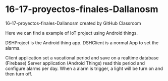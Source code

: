# 16-17-proyectos-finales-Dallanosm
16-17-proyectos-finales-Dallanosm created by GitHub Classroom


Here we can find a example of IoT project using Android things.

DSHProject is the Android thing app.
DSHClient is a normal App to set the alarms.

Client application set a vacational period and save on a realtime database (Firebase)
Server application (Android Things) read this period and configure alarms per day. When a alarm is trigger, a light will be turn on and then turn off.
